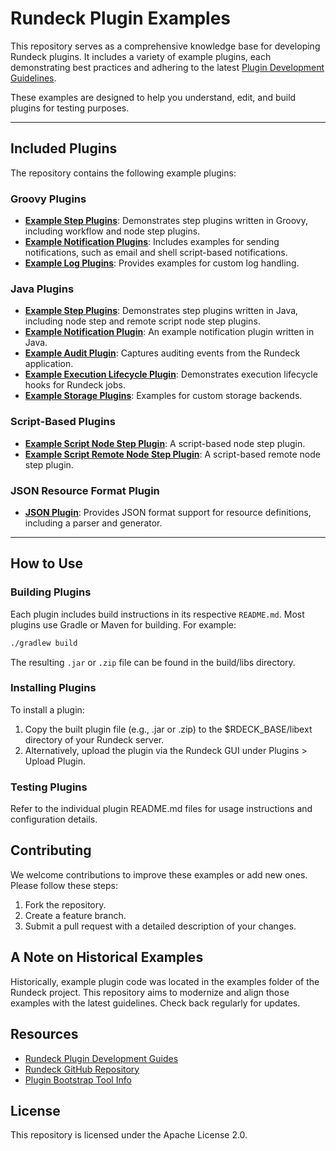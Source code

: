 # Rundeck Plugin Examples

This repository serves as a comprehensive knowledge base for developing Rundeck plugins. It includes a variety of example plugins, each demonstrating best practices and adhering to the latest [Plugin Development Guidelines](https://pagerduty.atlassian.net/wiki/spaces/RUNDECK/pages/2878472445/Workflow+Step+Node+Step+Plugins+Development+Guidelines).

These examples are designed to help you understand, edit, and build plugins for testing purposes.

---

## Included Plugins

The repository contains the following example plugins:

### Groovy Plugins
- **[Example Step Plugins](example-groovy-step-plugin/README.md)**: Demonstrates step plugins written in Groovy, including workflow and node step plugins.
- **[Example Notification Plugins](example-groovy-notification-plugins/Readme.md)**: Includes examples for sending notifications, such as email and shell script-based notifications.
- **[Example Log Plugins](example-groovy-log-plugins/)**: Provides examples for custom log handling.

### Java Plugins
- **[Example Step Plugins](example-java-step-plugin/README.md)**: Demonstrates step plugins written in Java, including node step and remote script node step plugins.
- **[Example Notification Plugin](example-java-notification-plugin/)**: An example notification plugin written in Java.
- **[Example Audit Plugin](example-java-audit-plugin/README.md)**: Captures auditing events from the Rundeck application.
- **[Example Execution Lifecycle Plugin](example-java-execution-lifecyle-plugin/)**: Demonstrates execution lifecycle hooks for Rundeck jobs.
- **[Example Storage Plugins](example-java-storage-plugin/)**: Examples for custom storage backends.

### Script-Based Plugins
- **[Example Script Node Step Plugin](example-script-node-step-plugin/README.md)**: A script-based node step plugin.
- **[Example Script Remote Node Step Plugin](example-script-remote-node-step-plugin/README.md)**: A script-based remote node step plugin.

### JSON Resource Format Plugin
- **[JSON Plugin](json-plugin/README.md)**: Provides JSON format support for resource definitions, including a parser and generator.

---

## How to Use

### Building Plugins
Each plugin includes build instructions in its respective `README.md`. Most plugins use Gradle or Maven for building. For example:
```sh
./gradlew build
```

The resulting `.jar` or `.zip` file can be found in the build/libs directory.

### Installing Plugins

To install a plugin:

1. Copy the built plugin file (e.g., .jar or .zip) to the $RDECK_BASE/libext directory of your Rundeck server.
2. Alternatively, upload the plugin via the Rundeck GUI under Plugins > Upload Plugin.

### Testing Plugins

Refer to the individual plugin README.md files for usage instructions and configuration details.

## Contributing

We welcome contributions to improve these examples or add new ones. Please follow these steps:

1. Fork the repository.
2. Create a feature branch.
3. Submit a pull request with a detailed description of your changes.


## A Note on Historical Examples

Historically, example plugin code was located in the examples folder of the Rundeck project. This repository aims to modernize and align those examples with the latest guidelines. Check back regularly for updates.

## Resources

- [Rundeck Plugin Development Guides](https://docs.rundeck.com/docs/developer)
- [Rundeck GitHub Repository](https://github.com/rundeck/rundeck)
- [Plugin Bootstrap Tool Info](https://docs.rundeck.com/docs/learning/howto/plugin-bootstrap.html)

## License

This repository is licensed under the Apache License 2.0.